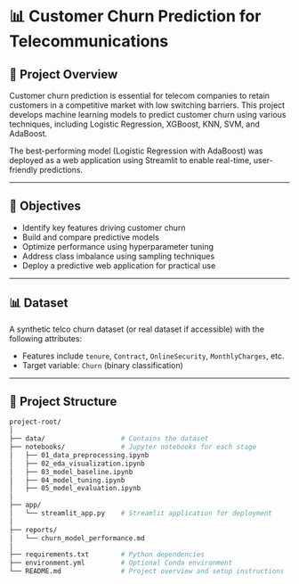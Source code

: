 # 📊 Customer Churn Prediction for Telecommunications

## 📁 Project Overview

Customer churn prediction is essential for telecom companies to retain customers in a competitive market with low switching barriers. This project develops machine learning models to predict customer churn using various techniques, including Logistic Regression, XGBoost, KNN, SVM, and AdaBoost.

The best-performing model (Logistic Regression with AdaBoost) was deployed as a web application using Streamlit to enable real-time, user-friendly predictions.

---

## 🎯 Objectives

- Identify key features driving customer churn
- Build and compare predictive models
- Optimize performance using hyperparameter tuning
- Address class imbalance using sampling techniques
- Deploy a predictive web application for practical use

---

## 📊 Dataset

A synthetic telco churn dataset (or real dataset if accessible) with the following attributes:
- Features include `tenure`, `Contract`, `OnlineSecurity`, `MonthlyCharges`, etc.
- Target variable: `Churn` (binary classification)

---

## 🧪 Project Structure

```bash
project-root/
│
├── data/                   # Contains the dataset
├── notebooks/              # Jupyter notebooks for each stage
│   ├── 01_data_preprocessing.ipynb
│   ├── 02_eda_visualization.ipynb
│   ├── 03_model_baseline.ipynb
│   ├── 04_model_tuning.ipynb
│   ├── 05_model_evaluation.ipynb
│
├── app/
│   └── streamlit_app.py    # Streamlit application for deployment
│
├── reports/
│   └── churn_model_performance.md
│
├── requirements.txt        # Python dependencies
├── environment.yml         # Optional Conda environment
└── README.md               # Project overview and setup instructions
